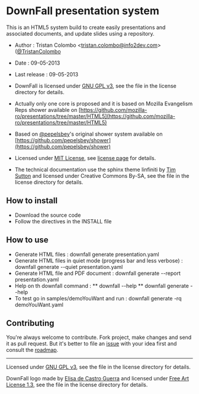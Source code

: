 # DownFall presentation system 

This is an HTML5 system build to create easily presentations and associated documents,
and update slides using a repository.

* Author : Tristan Colombo <[tristan.colombo@info2dev.com](mailto:tristan.colombo@info2dev.com?subject=DownFall)> ([@TristanColombo](http://twitter.com/TristanColombo)
* Date   : 09-05-2013
* Last release : 09-05-2013
* DownFall is licensed under [GNU GPL v3](http://www.gnu.org/licenses/gpl.html), see 
the file in the license directory for details.

* Actually only one core is proposed and it is based on Mozilla Evangelism Reps
  shower available on
  [https://github.com/mozilla-ro/presentations/tree/master/HTML5](https://github.com/mozilla-ro/presentations/tree/master/HTML5)
* Based on [@pepelsbey](http://twitter.com/pepelsbey)'s original shower system available on [https://github.com/pepelsbey/shower](https://github.com/pepelsbey/shower)
* Licensed under [MIT License](http://en.wikipedia.org/wiki/MIT_License), see [license page](https://github.com/pepelsbey/shower/wiki/License-En) for details.
* The technical documentation use the sphinx theme linfiniti by [Tim
  Sutton](mailto:tim@linfiniti.com) and licensed under Creative Commons By-SA, 
  see the file in the license directory 
  for details.


## How to install

* Download the source code
* Follow the directives in the INSTALL file

## How to use 

* Generate HTML files :
  downfall generate presentation.yaml
* Generate HTML files in quiet mode (progress bar and less verbose) :
  downfall generate --quiet presentation.yaml
* Generate HTML file and PDF document :
  downfall generate --report presentation.yaml
* Help on th downfall command :
  ** downfall --help
  ** downfall generate --help
* To test go in samples/demoYouWant and run :
  downfall generate -rq demoYouWant.yaml


## Contributing

You're always welcome to contribute. Fork project, make changes and send it as 
pull request. But it's better to file an [issue](https://github.com/df-project/downfall/issues) with your idea first and consult the [roadmap](https://github.com/df-project/downfall/ROADMAP.md).

---
Licensed under [GNU GPL v3](http://www.gnu.org/licenses/gpl.html), see 
the file in the license directory for details.

DownFall logo made by [Elisa de Castro Guerra](mailto:elisa@yemanjalisa.fr) and
licensed under [Free Art License 1.3](http://artlibre.org/licence/lal/en), see
the file in the license directory for details.
